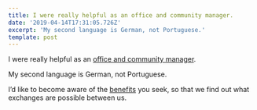 ```yaml
---
title: I were really helpful as an office and community manager.
date: '2019-04-14T17:31:05.726Z'
excerpt: 'My second language is German, not Portuguese.'
template: post
---
```

I were really helpful as an [office and community manager](https://www.ki-labs.com/job/?id=4207526002&gh_jid=4207526002).

My second language is German, not Portuguese.

I’d like to become aware of the [benefits](https://medium.com/julian-dumitrascu/building-a-relationship-6d7bf1e3c502) you seek, so that we find out what exchanges are possible between us.
